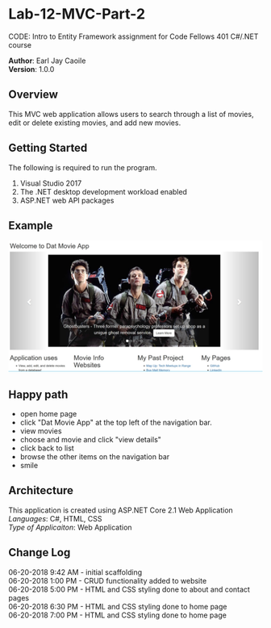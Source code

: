 # Lab-12-MVC-Part-2
CODE: Intro to Entity Framework assignment for Code Fellows 401 C#/.NET course

**Author**: Earl Jay Caoile <br />
**Version**: 1.0.0

## Overview
This MVC web application allows users to search through 
a list of movies, edit or delete existing movies, and add new movies.

## Getting Started
The following is required to run the program.
1. Visual Studio 2017 
2. The .NET desktop development workload enabled
3. ASP.NET web API packages

## Example
![Lab 12 Screenshot 1](Lab12-SS1.jpg)

## Happy path
- open home page
- click "Dat Movie App" at the top left of the navigation bar.
- view movies
- choose and movie and click "view details"
- click back to list
- browse the other items on the navigation bar
- smile

## Architecture
This application is created using ASP.NET Core 2.1 Web Application <br />
*Languages*: C#, HTML, CSS <br />
*Type of Applicaiton*: Web Application <br />

## Change Log
06-20-2018 9:42 AM - initial scaffolding <br />
06-20-2018 1:00 PM - CRUD functionality added to website <br />
06-20-2018 5:00 PM - HTML and CSS styling done to about and contact pages <br />
06-20-2018 6:30 PM - HTML and CSS styling done to home page <br />
06-20-2018 7:00 PM - HTML and CSS styling done to home page <br />











